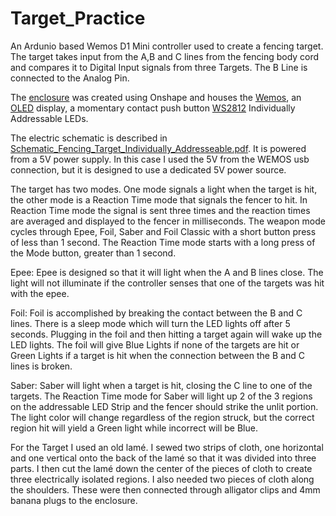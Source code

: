 # Target_Practice

An Ardunio based Wemos D1 Mini controller used to create a fencing target. The target takes input from the A,B and C lines from the fencing body cord and compares it to Digital Input signals from three Targets. The B Line is connected to the Analog Pin.

The [enclosure](https://cad.onshape.com/documents/c0f35fa07750503116a4982c/w/df9ccf835c31fb7563f26bd6/e/0c82ad34fe834bd92dafb4dc) was created using Onshape and houses the [Wemos](https://www.amazon.com/Organizer-ESP8266-Internet-Development-Compatible/dp/B081PX9YFV/ref=sr_1_3?keywords=wemos+d1+mini&sr=8-3), an [OLED](https://www.amazon.com/UMLIFE-Display-Self-Luminous-Compatible-Raspberry/dp/B08R8L1TH4/?_encoding=UTF8&pd_rd_w=Kzsju&content-id=amzn1.sym.bc5f3394-3b4c-4031-8ac0-18107ac75816&pf_rd_p=bc5f3394-3b4c-4031-8ac0-18107ac75816&pf_rd_r=CRXQWB9QZYRWXPBNCBZK&pd_rd_wg=VQfky&pd_rd_r=fad0c309-e2f0-4750-94bb-b51cbfe27756&ref_=pd_gw_ci_mcx_mr_hp_atf_m&th=1) display, a momentary contact push button [WS2812](https://www.amazon.com/BTF-LIGHTING-Flexible-Individually-Addressable-Non-waterproof/dp/B01CDTEJBG/ref=sxin_16_pa_sp_search_thematic_sspa?content-id=amzn1.sym.9aaeff48-3310-46df-94ec-ea59eda4c869%3Aamzn1.sym.9aaeff48-3310-46df-94ec-ea59eda4c869&cv_ct_cx=ws2812b%2Bled%2Bstrip&keywords=ws2812b%2Bled%2Bstrip&pd_rd_i=B01CDTEJBG&pd_rd_r=243e2b19-9ba6-4468-9cfc-878a01be8559&pd_rd_w=z607i&pd_rd_wg=7a3mR&pf_rd_p=9aaeff48-3310-46df-94ec-ea59eda4c869&pf_rd_r=Y0J400D35XPYA4JBNP74&sbo=RZvfv%2F%2FHxDF%2BO5021pAnSA%3D%3D&sr=1-1-2b34d040-5c83-4b7f-ba01-15975dfb8828-spons&spLa=ZW5jcnlwdGVkUXVhbGlmaWVyPUEyWkhIMEEySDNRRVY2JmVuY3J5cHRlZElkPUEwNzQ2NzA0TFQ2WjFEUk5MV0dUJmVuY3J5cHRlZEFkSWQ9QTAwMDA5NThWS0s4UUpSQTRMUU4md2lkZ2V0TmFtZT1zcF9zZWFyY2hfdGhlbWF0aWMmYWN0aW9uPWNsaWNrUmVkaXJlY3QmZG9Ob3RMb2dDbGljaz10cnVl&th=1) Individually Addressable LEDs.

The electric schematic is described in [Schematic_Fencing_Target_Individually_Addresseable.pdf](Schematic_Fencing_Target_Individually_Addresseable.pdf). It is powered from a 5V power supply. In this case I used the 5V from the WEMOS usb connection, but it is designed to use a dedicated 5V power source.

The target has two modes. One mode signals a light when the target is hit, the other mode is a Reaction Time mode that signals the fencer to hit. In Reaction Time mode the signal is sent three times and the reaction times are averaged and displayed to the fencer in milliseconds. The weapon mode cycles through Epee, Foil, Saber and Foil Classic with a short button press of less than 1 second. The Reaction Time mode starts with a long press of the Mode button, greater than 1 second.

Epee: Epee is designed so that it will light when the A and B lines close. The light will not illuminate if the controller senses that one of the targets was hit with the epee.

Foil: Foil is accomplished by breaking the contact between the B and C lines. There is a sleep mode which will turn the LED lights off after 5 seconds. Plugging in the foil and then hitting a target again will wake up the LED lights. The foil will give Blue Lights if none of the targets are hit or Green Lights if a target is hit when the connection between the B and C lines is broken.

Saber: Saber will light when a target is hit, closing the C line to one of the targets. The Reaction Time mode for Saber will light up 2 of the 3 regions on the addressable LED Strip and the fencer should strike the unlit portion. The light color will change regardless of the region struck, but the correct region hit will yield a Green light while incorrect will be Blue.

For the Target I used an old lamé. I sewed two strips of cloth, one horizontal and one vertical onto the back of the lamé so that it was divided into three parts. I then cut the lamé down the center of the pieces of cloth to create three electrically isolated regions. I also needed two pieces of cloth along the shoulders. These were then connected through alligator clips and 4mm banana plugs to the enclosure.

